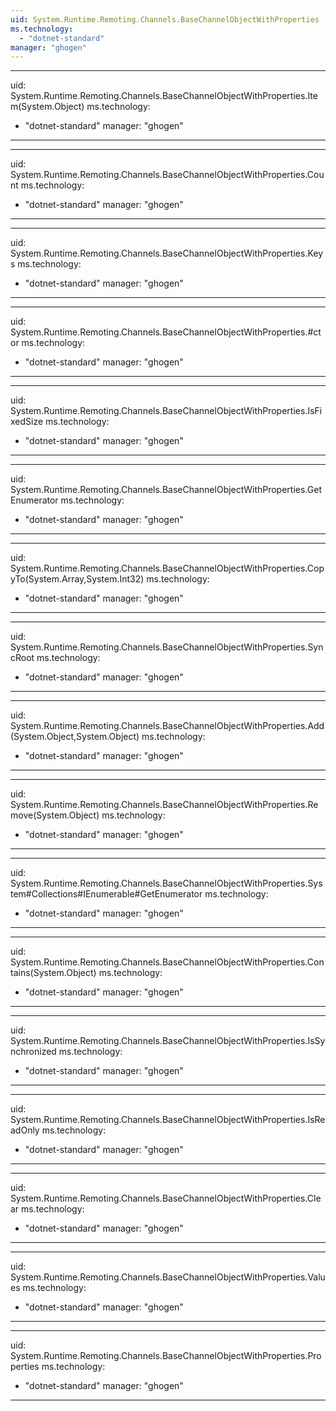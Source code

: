 ```yaml
---
uid: System.Runtime.Remoting.Channels.BaseChannelObjectWithProperties
ms.technology: 
  - "dotnet-standard"
manager: "ghogen"
---
```


---
uid: System.Runtime.Remoting.Channels.BaseChannelObjectWithProperties.Item(System.Object)
ms.technology: 
  - "dotnet-standard"
manager: "ghogen"
---

---
uid: System.Runtime.Remoting.Channels.BaseChannelObjectWithProperties.Count
ms.technology: 
  - "dotnet-standard"
manager: "ghogen"
---

---
uid: System.Runtime.Remoting.Channels.BaseChannelObjectWithProperties.Keys
ms.technology: 
  - "dotnet-standard"
manager: "ghogen"
---

---
uid: System.Runtime.Remoting.Channels.BaseChannelObjectWithProperties.#ctor
ms.technology: 
  - "dotnet-standard"
manager: "ghogen"
---

---
uid: System.Runtime.Remoting.Channels.BaseChannelObjectWithProperties.IsFixedSize
ms.technology: 
  - "dotnet-standard"
manager: "ghogen"
---

---
uid: System.Runtime.Remoting.Channels.BaseChannelObjectWithProperties.GetEnumerator
ms.technology: 
  - "dotnet-standard"
manager: "ghogen"
---

---
uid: System.Runtime.Remoting.Channels.BaseChannelObjectWithProperties.CopyTo(System.Array,System.Int32)
ms.technology: 
  - "dotnet-standard"
manager: "ghogen"
---

---
uid: System.Runtime.Remoting.Channels.BaseChannelObjectWithProperties.SyncRoot
ms.technology: 
  - "dotnet-standard"
manager: "ghogen"
---

---
uid: System.Runtime.Remoting.Channels.BaseChannelObjectWithProperties.Add(System.Object,System.Object)
ms.technology: 
  - "dotnet-standard"
manager: "ghogen"
---

---
uid: System.Runtime.Remoting.Channels.BaseChannelObjectWithProperties.Remove(System.Object)
ms.technology: 
  - "dotnet-standard"
manager: "ghogen"
---

---
uid: System.Runtime.Remoting.Channels.BaseChannelObjectWithProperties.System#Collections#IEnumerable#GetEnumerator
ms.technology: 
  - "dotnet-standard"
manager: "ghogen"
---

---
uid: System.Runtime.Remoting.Channels.BaseChannelObjectWithProperties.Contains(System.Object)
ms.technology: 
  - "dotnet-standard"
manager: "ghogen"
---

---
uid: System.Runtime.Remoting.Channels.BaseChannelObjectWithProperties.IsSynchronized
ms.technology: 
  - "dotnet-standard"
manager: "ghogen"
---

---
uid: System.Runtime.Remoting.Channels.BaseChannelObjectWithProperties.IsReadOnly
ms.technology: 
  - "dotnet-standard"
manager: "ghogen"
---

---
uid: System.Runtime.Remoting.Channels.BaseChannelObjectWithProperties.Clear
ms.technology: 
  - "dotnet-standard"
manager: "ghogen"
---

---
uid: System.Runtime.Remoting.Channels.BaseChannelObjectWithProperties.Values
ms.technology: 
  - "dotnet-standard"
manager: "ghogen"
---

---
uid: System.Runtime.Remoting.Channels.BaseChannelObjectWithProperties.Properties
ms.technology: 
  - "dotnet-standard"
manager: "ghogen"
---
